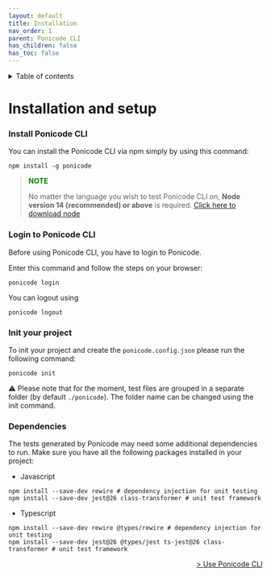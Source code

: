```yaml
---
layout: default
title: Installation
nav_order: 1
parent: Ponicode CLI
has_children: false
has_toc: false
---
```


<details markdown="block">
  <summary>
    Table of contents
  </summary>
  {: .text-delta }
1. TOC
{:toc}
</details>

# Installation and setup

### Install Ponicode CLI

You can install the Ponicode CLI via npm simply by using this command:

```
npm install -g ponicode
```

> <span style="color:green">**NOTE**<span>
>
> No matter the language you wish to test Ponicode CLI on, **Node version 14 (recommended) or above** is required. [Click here to download node](https://nodejs.org/en/)

### Login to Ponicode CLI

Before using Ponicode CLI, you have to login to Ponicode.

Enter this command and follow the steps on your browser:

```
ponicode login
```

You can logout using

```
ponicode logout
```

### Init your project

To init your project and create the `ponicode.config.json` please run the following command:

```
ponicode init
```

:warning: Please note that for the moment, test files are grouped in a separate folder (by default `./ponicode`).
The folder name can be changed using the init command.

### Dependencies

The tests generated by Ponicode may need some additional dependencies to run. Make sure you have all the following packages installed in your project:

- Javascript

```
npm install --save-dev rewire # dependency injection for unit testing
npm install --save-dev jest@26 class-transformer # unit test framework
```

- Typescript

```
npm install --save-dev rewire @types/rewire # dependency injection for unit testing
npm install --save-dev jest@26 @types/jest ts-jest@26 class-transformer # unit test framework
```

<div align="right">
    <a href="/docs/cli/how-to" >
        > Use Ponicode CLI
    </a>
</div>
